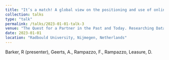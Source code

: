```yaml
---
title: "It’s a match! A global view on the positioning and use of online dating apps"
collection: talks
type: "talk"
permalink: /talks/2023-01-01-talk-3
venue: "The Quest for a Partner in the Past and Today. Researching Data from Matchmaking Media and Agencies"
date: 2023-01-01
location: "Radbould University, Nijmegen, Netherlands"
---
```


Barker, R (presenter), Geerts, A., Rampazzo, F., Rampazzo, Leasure, D.
